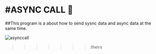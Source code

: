 #ASYNC CALL 🦖
===============

##This program is a about how to send sysnc data and async data at the same time.

![asynccall](https://user-images.githubusercontent.com/54776247/202891387-1398a1c6-be18-49e2-8e23-11e13369abe9.JPG)
>>>>>>> .theirs
